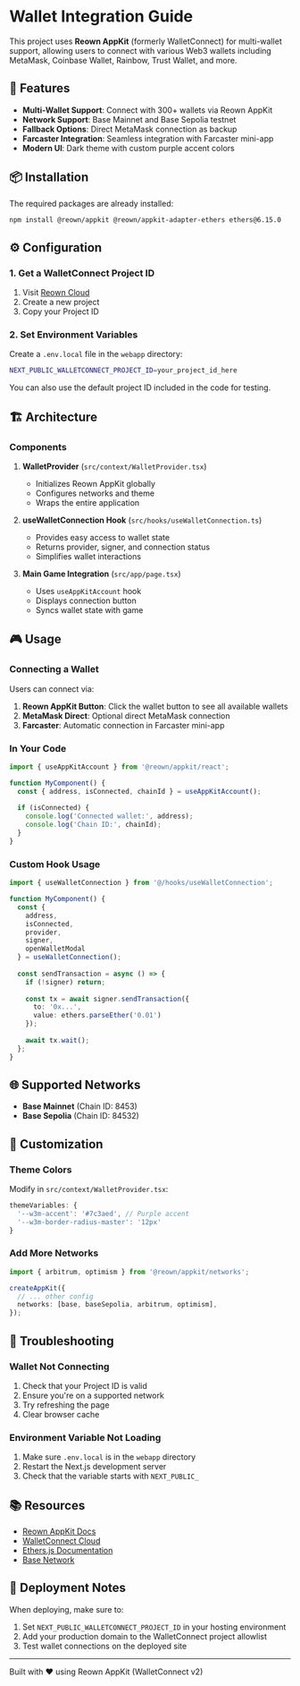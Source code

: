 # Wallet Integration Guide

This project uses **Reown AppKit** (formerly WalletConnect) for multi-wallet support, allowing users to connect with various Web3 wallets including MetaMask, Coinbase Wallet, Rainbow, Trust Wallet, and more.

## 🔑 Features

- **Multi-Wallet Support**: Connect with 300+ wallets via Reown AppKit
- **Network Support**: Base Mainnet and Base Sepolia testnet
- **Fallback Options**: Direct MetaMask connection as backup
- **Farcaster Integration**: Seamless integration with Farcaster mini-app
- **Modern UI**: Dark theme with custom purple accent colors

## 📦 Installation

The required packages are already installed:

```bash
npm install @reown/appkit @reown/appkit-adapter-ethers ethers@6.15.0
```

## ⚙️ Configuration

### 1. Get a WalletConnect Project ID

1. Visit [Reown Cloud](https://cloud.reown.com)
2. Create a new project
3. Copy your Project ID

### 2. Set Environment Variables

Create a `.env.local` file in the `webapp` directory:

```bash
NEXT_PUBLIC_WALLETCONNECT_PROJECT_ID=your_project_id_here
```

You can also use the default project ID included in the code for testing.

## 🏗️ Architecture

### Components

1. **WalletProvider** (`src/context/WalletProvider.tsx`)
   - Initializes Reown AppKit globally
   - Configures networks and theme
   - Wraps the entire application

2. **useWalletConnection Hook** (`src/hooks/useWalletConnection.ts`)
   - Provides easy access to wallet state
   - Returns provider, signer, and connection status
   - Simplifies wallet interactions

3. **Main Game Integration** (`src/app/page.tsx`)
   - Uses `useAppKitAccount` hook
   - Displays connection button
   - Syncs wallet state with game

## 🎮 Usage

### Connecting a Wallet

Users can connect via:

1. **Reown AppKit Button**: Click the wallet button to see all available wallets
2. **MetaMask Direct**: Optional direct MetaMask connection
3. **Farcaster**: Automatic connection in Farcaster mini-app

### In Your Code

```typescript
import { useAppKitAccount } from '@reown/appkit/react';

function MyComponent() {
  const { address, isConnected, chainId } = useAppKitAccount();
  
  if (isConnected) {
    console.log('Connected wallet:', address);
    console.log('Chain ID:', chainId);
  }
}
```

### Custom Hook Usage

```typescript
import { useWalletConnection } from '@/hooks/useWalletConnection';

function MyComponent() {
  const { 
    address, 
    isConnected, 
    provider, 
    signer, 
    openWalletModal 
  } = useWalletConnection();
  
  const sendTransaction = async () => {
    if (!signer) return;
    
    const tx = await signer.sendTransaction({
      to: '0x...',
      value: ethers.parseEther('0.01')
    });
    
    await tx.wait();
  };
}
```

## 🌐 Supported Networks

- **Base Mainnet** (Chain ID: 8453)
- **Base Sepolia** (Chain ID: 84532)

## 🎨 Customization

### Theme Colors

Modify in `src/context/WalletProvider.tsx`:

```typescript
themeVariables: {
  '--w3m-accent': '#7c3aed', // Purple accent
  '--w3m-border-radius-master': '12px'
}
```

### Add More Networks

```typescript
import { arbitrum, optimism } from '@reown/appkit/networks';

createAppKit({
  // ... other config
  networks: [base, baseSepolia, arbitrum, optimism],
});
```

## 🔧 Troubleshooting

### Wallet Not Connecting

1. Check that your Project ID is valid
2. Ensure you're on a supported network
3. Try refreshing the page
4. Clear browser cache

### Environment Variable Not Loading

1. Make sure `.env.local` is in the `webapp` directory
2. Restart the Next.js development server
3. Check that the variable starts with `NEXT_PUBLIC_`

## 📚 Resources

- [Reown AppKit Docs](https://docs.reown.com/appkit/overview)
- [WalletConnect Cloud](https://cloud.reown.com)
- [Ethers.js Documentation](https://docs.ethers.org/)
- [Base Network](https://base.org/)

## 🚀 Deployment Notes

When deploying, make sure to:

1. Set `NEXT_PUBLIC_WALLETCONNECT_PROJECT_ID` in your hosting environment
2. Add your production domain to the WalletConnect project allowlist
3. Test wallet connections on the deployed site

---

Built with ❤️ using Reown AppKit (WalletConnect v2)

